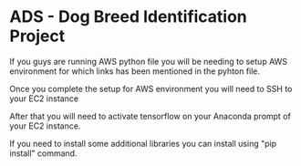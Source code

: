 <h1>ADS - Dog Breed Identification Project</h1>

If you guys are running AWS python file you will be needing to setup AWS environment for which links has been mentioned in the pyhton file.

Once you complete the setup for AWS environment you will need to SSH to your EC2 instance 

After that you will need to activate tensorflow on your Anaconda prompt of your EC2 instance.

If you need to install some additional libraries you can install using "pip install" command.